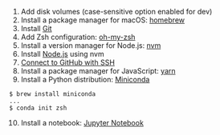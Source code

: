 1. Add disk volumes (case-sensitive option enabled for dev)
2. Install a package manager for macOS: [homebrew](https://brew.sh/)
3. Install [Git](https://git-scm.com/book/en/v2/Getting-Started-Installing-Git)
4. Add Zsh configuration: [oh-my-zsh](https://github.com/ohmyzsh/ohmyzsh)
5. Install a version manager for Node.js: [nvm](https://github.com/nvm-sh/nvm)
6. Install [Node.js](https://nodejs.org/en/) using nvm
7. [Connect to GitHub with SSH](https://help.github.com/en/github/authenticating-to-github/connecting-to-github-with-ssh)
8. Install a package manager for JavaScript: [yarn](https://classic.yarnpkg.com/en/docs/install/#mac-stable)
9. Install a Python distribution: [Miniconda](https://docs.conda.io/en/latest/miniconda.html)
```
$ brew install miniconda
...
$ conda init zsh
```
10. Install a notebook: [Jupyter Notebook](https://jupyter.org/)
